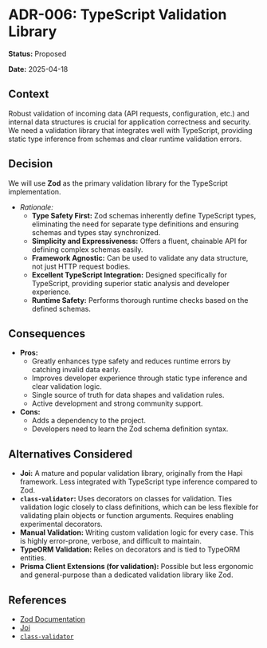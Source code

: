 # ADR-006: TypeScript Validation Library

**Status:** Proposed

**Date:** 2025-04-18

## Context

Robust validation of incoming data (API requests, configuration, etc.) and internal data structures is crucial for application correctness and security. We need a validation library that integrates well with TypeScript, providing static type inference from schemas and clear runtime validation errors.

## Decision

We will use **Zod** as the primary validation library for the TypeScript implementation.

-   _Rationale:_
    -   **Type Safety First:** Zod schemas inherently define TypeScript types, eliminating the need for separate type definitions and ensuring schemas and types stay synchronized.
    -   **Simplicity and Expressiveness:** Offers a fluent, chainable API for defining complex schemas easily.
    -   **Framework Agnostic:** Can be used to validate any data structure, not just HTTP request bodies.
    -   **Excellent TypeScript Integration:** Designed specifically for TypeScript, providing superior static analysis and developer experience.
    -   **Runtime Safety:** Performs thorough runtime checks based on the defined schemas.

## Consequences

-   **Pros:**
    -   Greatly enhances type safety and reduces runtime errors by catching invalid data early.
    -   Improves developer experience through static type inference and clear validation logic.
    -   Single source of truth for data shapes and validation rules.
    -   Active development and strong community support.
-   **Cons:**
    -   Adds a dependency to the project.
    -   Developers need to learn the Zod schema definition syntax.

## Alternatives Considered

-   **Joi:** A mature and popular validation library, originally from the Hapi framework. Less integrated with TypeScript type inference compared to Zod.
-   **`class-validator`:** Uses decorators on classes for validation. Ties validation logic closely to class definitions, which can be less flexible for validating plain objects or function arguments. Requires enabling experimental decorators.
-   **Manual Validation:** Writing custom validation logic for every case. This is highly error-prone, verbose, and difficult to maintain.
-   **TypeORM Validation:** Relies on decorators and is tied to TypeORM entities.
-   **Prisma Client Extensions (for validation):** Possible but less ergonomic and general-purpose than a dedicated validation library like Zod.

## References

-   [Zod Documentation](https://zod.dev/)
-   [Joi](https://joi.dev/)
-   [`class-validator`](https://github.com/typestack/class-validator) 